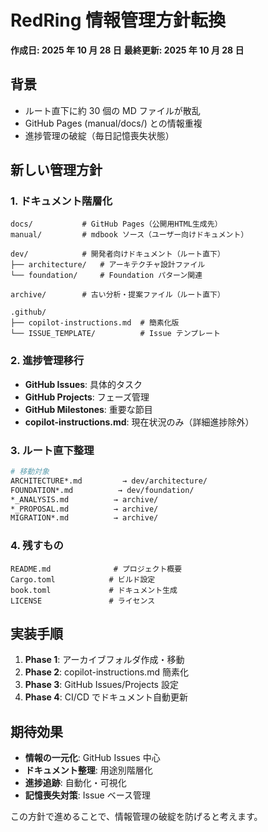 # RedRing 情報管理方針転換

**作成日: 2025 年 10 月 28 日**
**最終更新: 2025 年 10 月 28 日**

## 背景

- ルート直下に約 30 個の MD ファイルが散乱
- GitHub Pages (manual/docs/) との情報重複
- 進捗管理の破綻（毎日記憶喪失状態）

## 新しい管理方針

### 1. ドキュメント階層化

```
docs/           # GitHub Pages（公開用HTML生成先）
manual/         # mdbook ソース（ユーザー向けドキュメント）

dev/            # 開発者向けドキュメント（ルート直下）
├── architecture/   # アーキテクチャ設計ファイル
└── foundation/     # Foundation パターン関連

archive/        # 古い分析・提案ファイル（ルート直下）

.github/
├── copilot-instructions.md  # 簡素化版
└── ISSUE_TEMPLATE/          # Issue テンプレート
```

### 2. 進捗管理移行

- **GitHub Issues**: 具体的タスク
- **GitHub Projects**: フェーズ管理
- **GitHub Milestones**: 重要な節目
- **copilot-instructions.md**: 現在状況のみ（詳細進捗除外）

### 3. ルート直下整理

```bash
# 移動対象
ARCHITECTURE*.md         → dev/architecture/
FOUNDATION*.md          → dev/foundation/
*_ANALYSIS.md          → archive/
*_PROPOSAL.md          → archive/
MIGRATION*.md          → archive/
```

### 4. 残すもの

```
README.md              # プロジェクト概要
Cargo.toml            # ビルド設定
book.toml             # ドキュメント生成
LICENSE               # ライセンス
```

## 実装手順

1. **Phase 1**: アーカイブフォルダ作成・移動
2. **Phase 2**: copilot-instructions.md 簡素化
3. **Phase 3**: GitHub Issues/Projects 設定
4. **Phase 4**: CI/CD でドキュメント自動更新

## 期待効果

- **情報の一元化**: GitHub Issues 中心
- **ドキュメント整理**: 用途別階層化
- **進捗追跡**: 自動化・可視化
- **記憶喪失対策**: Issue ベース管理

この方針で進めることで、情報管理の破綻を防げると考えます。
